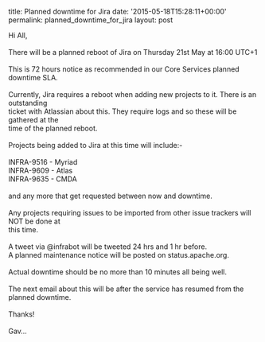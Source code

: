 title: Planned downtime for Jira
date: '2015-05-18T15:28:11+00:00'
permalink: planned_downtime_for_jira
layout: post

Hi All,<br /><br />There will be a planned reboot of Jira on Thursday 21st May at 16:00 UTC+1<br /><br />This is 72 hours notice as recommended in our Core Services planned downtime SLA.<br /><br />Currently, Jira requires a reboot when adding new projects to it. There is an outstanding <br />ticket with Atlassian about this. They require logs and so these will be gathered at the <br />time of the planned reboot. <br /><br />Projects being added to Jira at this time will include:-<br /><br />INFRA-9516 - Myriad <br />INFRA-9609 - Atlas <br />INFRA-9635 - CMDA <br /><br />and any more that get requested between now and downtime.<br /><br />Any projects requiring issues to be imported from other issue trackers will NOT be done at <br />this time.<br /><br />A tweet via @infrabot will be tweeted 24 hrs and 1 hr before.<br />A planned maintenance notice will be posted on status.apache.org.<br /><br />Actual downtime should be no more than 10 minutes all being well.<br /><br />The next email about this will be after the service has resumed from the planned downtime.<br /><br />Thanks!<br /><br />Gav…<br />
